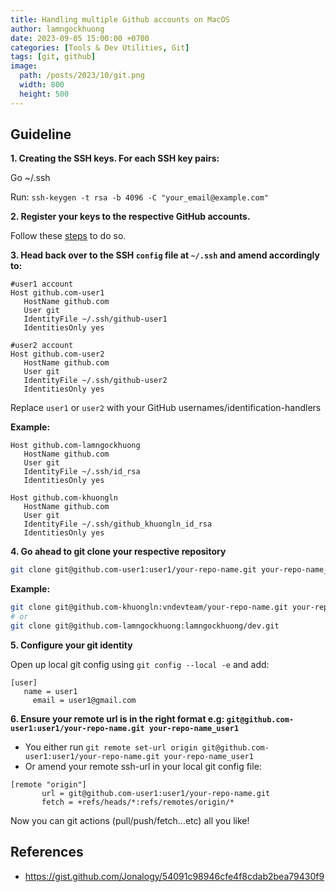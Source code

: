 ```yaml
---
title: Handling multiple Github accounts on MacOS
author: lamngockhuong
date: 2023-09-05 15:00:00 +0700
categories: [Tools & Dev Utilities, Git]
tags: [git, github]
image:
  path: /posts/2023/10/git.png
  width: 800
  height: 500
---
```


## Guideline

**1. Creating the SSH keys. For each SSH key pairs:**

Go ~/.ssh

Run: `ssh-keygen -t rsa -b 4096 -C "your_email@example.com"`

**2. Register your keys to the respective GitHub accounts.**

Follow these [steps](https://help.github.com/articles/adding-a-new-ssh-key-to-your-github-account/) to do so.

**3. Head back over to the SSH `config` file at `~/.ssh` and amend accordingly to:**

```
#user1 account
Host github.com-user1
   HostName github.com
   User git
   IdentityFile ~/.ssh/github-user1
   IdentitiesOnly yes

#user2 account
Host github.com-user2
   HostName github.com
   User git
   IdentityFile ~/.ssh/github-user2
   IdentitiesOnly yes
```

Replace `user1` or `user2` with your GitHub usernames/identification-handlers

**Example:**

```
Host github.com-lamngockhuong
   HostName github.com
   User git
   IdentityFile ~/.ssh/id_rsa
   IdentitiesOnly yes

Host github.com-khuongln
   HostName github.com
   User git
   IdentityFile ~/.ssh/github_khuongln_id_rsa
   IdentitiesOnly yes
```

**4. Go ahead to git clone your respective repository**

```bash
git clone git@github.com-user1:user1/your-repo-name.git your-repo-name_user1
```

**Example:**

```bash
git clone git@github.com-khuongln:vndevteam/your-repo-name.git your-repo-name_vndevteam
# or
git clone git@github.com-lamngockhuong:lamngockhuong/dev.git
```

**5. Configure your git identity**

Open up local git config using `git config --local -e` and add:

```
[user]
   name = user1
     email = user1@gmail.com
```

**6. Ensure your remote url is in the right format e.g: `git@github.com-user1:user1/your-repo-name.git your-repo-name_user1`**

- You either run `git remote set-url origin git@github.com-user1:user1/your-repo-name.git your-repo-name_user1`
- Or amend your remote ssh-url in your local git config file:

```
[remote "origin"]
       url = git@github.com-user1:user1/your-repo-name.git
       fetch = +refs/heads/*:refs/remotes/origin/*
```

Now you can git actions (pull/push/fetch...etc) all you like!

## References

- <https://gist.github.com/Jonalogy/54091c98946cfe4f8cdab2bea79430f9>
